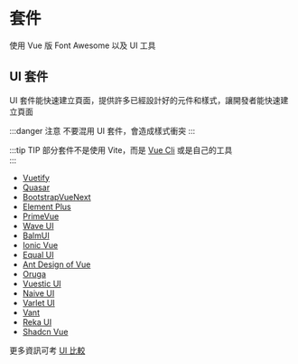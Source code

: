 # 套件

使用 Vue 版 Font Awesome 以及 UI 工具

## UI 套件
UI 套件能快速建立頁面，提供許多已經設計好的元件和樣式，讓開發者能快速建立頁面  

:::danger 注意
不要混用 UI 套件，會造成樣式衝突
:::

:::tip TIP
部分套件不是使用 Vite，而是 [Vue Cli](https://cli.vuejs.org/) 或是自己的工具  
:::

- [Vuetify](https://next.vuetifyjs.com/en)
- [Quasar](https://quasar.dev/)
- [BootstrapVueNext](https://bootstrap-vue-next.github.io/bootstrap-vue-next/)
- [Element Plus](https://element-plus.org/)
- [PrimeVue](https://primevue.org/)
- [Wave UI](https://antoniandre.github.io/wave-ui/)
- [BalmUI](https://material.balmjs.com/)
- [Ionic Vue](https://ionicframework.com/docs/vue/overview)
- [Equal UI](https://equal-ui.github.io/Equal/)
- [Ant Design of Vue](https://www.antdv.com/docs/vue/introduce)
- [Oruga](https://oruga-ui.com/)
- [Vuestic UI](https://ui.vuestic.dev/)
- [Naive UI](https://www.naiveui.com/en-US/os-theme)
- [Varlet UI](https://varletjs.org)
- [Vant](https://vant-ui.github.io/vant)
- [Reka UI](https://reka-ui.com/)
- [Shadcn Vue](https://www.shadcn-vue.com/)

更多資訊可考 [UI 比較](https://ui-libs.vercel.app/)